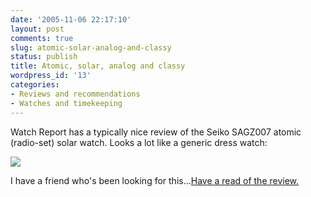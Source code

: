 ```yaml
---
date: '2005-11-06 22:17:10'
layout: post
comments: true
slug: atomic-solar-analog-and-classy
status: publish
title: Atomic, solar, analog and classy
wordpress_id: '13'
categories:
- Reviews and recommendations
- Watches and timekeeping
---
```



Watch Report has a typically nice review of the Seiko SAGZ007 atomic (radio-set) solar watch. Looks a lot like a generic dress watch:

![](http://www.watchreport.com/watchreport/review_images/seiko_brightz_worldtime.jpg)

I have a friend who's been looking for this...[Have a read of the review.](http://www.watchreport.com/2005/11/review_of_the_s.html)
